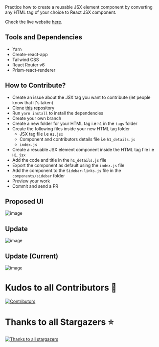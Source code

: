 
Practice how to create a reusable JSX element component by converting any HTML tag of your choice to React JSX component.


Check the live website [here](https://react-jsx-tag-components.vercel.app/).

## Tools and Dependencies

- Yarn
- Create-react-app
- Tailwind CSS
- React Router v6
- Prism-react-renderer

## How to Contribute?
- Create an issue about the JSX tag you want to contribute (let people know that it's taken)
- Clone [this](https://github.com/unclebay143/react-jsx-tag-components) repository
- Run `yarn install` to install the dependencies
- Create your own branch
- Create a new folder for your HTML tag i.e `h1` in the `tags` folder
- Create the following files inside your new HTML tag folder
   - JSX tag file i.e `H1.jsx`
   - Component and contributors details file i.e `h1_details.js`
   - `index.js`
- Create a resuable JSX element component inside the HTML tag file i.e `H1.jsx`
- Add the code and title in the `h1_details.js` file
- Export the component as default using the `index.js` file
- Add the component to the `Sidebar-links.js` file in the `components/sidebar` folder
- Preview your work
- Commit and send a PR

## Proposed UI
![image](https://user-images.githubusercontent.com/58919619/195976588-d58f48af-ca27-48d6-8830-0d818807d615.png)

## Update
![image](https://user-images.githubusercontent.com/58919619/196339691-6feb2173-3db4-470e-bc52-b3479e44c880.png)

## Update (Current)
![image](https://user-images.githubusercontent.com/58919619/196357359-2ea90226-997a-4c8e-ae29-70389d3e5f7c.png)



# Kudos to all Contributors 🍻
[![Contributors](https://contrib.rocks/image?repo=unclebay143/react-jsx-tag-components)](https://github.com/unclebay143/react-jsx-tag-components/#readme)


# Thanks to all Stargazers ⭐️

[![Thanks to all stargazers](https://git-lister.onrender.com/api/stars/unclebay143/react-jsx-tag-components?limit=30)](https://github.com/unclebay143/react-jsx-tag-components)


